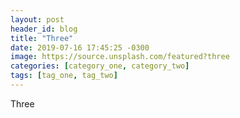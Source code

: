 ```yaml
---
layout: post
header_id: blog
title: "Three"
date: 2019-07-16 17:45:25 -0300
image: https://source.unsplash.com/featured?three
categories: [category_one, category_two]
tags: [tag_one, tag_two]
---
```


Three
